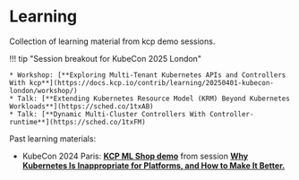 # Learning

Collection of learning material from kcp demo sessions.

!!! tip "Session breakout for KubeCon 2025 London"

    * Workshop: [**Exploring Multi-Tenant Kubernetes APIs and Controllers With kcp**](https://docs.kcp.io/contrib/learning/20250401-kubecon-london/workshop/)
    * Talk: [**Extending Kubernetes Resource Model (KRM) Beyond Kubernetes Workloads**](https://sched.co/1txAB)
    * Talk: [**Dynamic Multi-Cluster Controllers With Controller-runtime**](https://sched.co/1txFM)

Past learning materials:

* KubeCon 2024 Paris: [**KCP ML Shop demo**](http://localhost:8000/contrib/learning/20240321-kubecon-paris/) from session [**Why Kubernetes Is Inappropriate for Platforms, and How to Make It Better.**](https://sched.co/1YePC)
